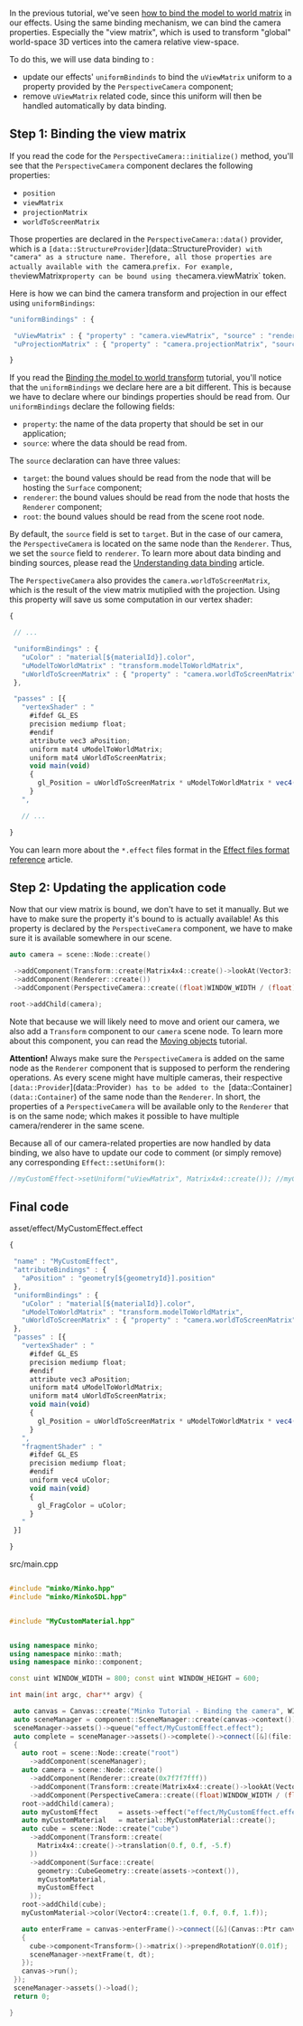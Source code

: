 In the previous tutorial, we've seen [how to bind the model to world matrix](Binding_the_model_to_world_transform.md) in our effects. Using the same binding mechanism, we can bind the camera properties. Especially the "view matrix", which is used to transform "global" world-space 3D vertices into the camera relative view-space.

To do this, we will use data binding to :

-   update our effects' `uniformBindinds` to bind the `uViewMatrix` uniform to a property provided by the `PerspectiveCamera` component;
-   remove `uViewMatrix` related code, since this uniform will then be handled automatically by data binding.

Step 1: Binding the view matrix
-------------------------------

If you read the code for the `PerspectiveCamera::initialize()` method, you'll see that the `PerspectiveCamera` component declares the following properties:

-   `position`
-   `viewMatrix`
-   `projectionMatrix`
-   `worldToScreenMatrix`

Those properties are declared in the `PerspectiveCamera::data()` provider, which is a `[data::StructureProvider`](data::StructureProvider`) with "camera" as a structure name. Therefore, all those properties are actually available with the `camera.` prefix. For example, the `viewMatrix` property can be bound using the `camera.viewMatrix` token.

Here is how we can bind the camera transform and projection in our effect using `uniformBindings`:


```javascript
"uniformBindings" : {

 "uViewMatrix" : { "property" : "camera.viewMatrix", "source" : "renderer" },
 "uProjectionMatrix" : { "property" : "camera.projectionMatrix", "source" : "renderer" }

} 
```


If you read the [Binding the model to world transform](Binding_the_model_to_world_transform.md) tutorial, you'll notice that the `uniformBindings` we declare here are a bit different. This is because we have to declare where our bindings properties should be read from. Our `uniformBindings` declare the following fields:

-   `property`: the name of the data property that should be set in our application;
-   `source`: where the data should be read from.

The `source` declaration can have three values:

-   `target`: the bound values should be read from the node that will be hosting the `Surface` component;
-   `renderer`: the bound values should be read from the node that hosts the `Renderer` component;
-   `root`: the bound values should be read from the scene root node.

By default, the `source` field is set to `target`. But in the case of our camera, the `PerspectiveCamera` is located on the same node than the `Renderer`. Thus, we set the `source` field to `renderer`. To learn more about data binding and binding sources, please read the [Understanding data binding](Understanding_data_binding.md) article.

The `PerspectiveCamera` also provides the `camera.worldToScreenMatrix`, which is the result of the view matrix mutiplied with the projection. Using this property will save us some computation in our vertex shader:


```javascript
{

 // ...

 "uniformBindings" : {
   "uColor" : "material[${materialId}].color",
   "uModelToWorldMatrix" : "transform.modelToWorldMatrix",
   "uWorldToScreenMatrix" : { "property" : "camera.worldToScreenMatrix", "source" : "renderer" }
 },

 "passes" : [{
   "vertexShader" : "
     #ifdef GL_ES
     precision mediump float;
     #endif
     attribute vec3 aPosition;
     uniform mat4 uModelToWorldMatrix;
     uniform mat4 uWorldToScreenMatrix;
     void main(void)
     {
       gl_Position = uWorldToScreenMatrix * uModelToWorldMatrix * vec4(aPosition, 1.0);
     }
   ",

   // ...

} 
```


You can learn more about the `*.effect` files format in the [Effect files format reference](Effect_files_format_reference.md) article.

Step 2: Updating the application code
-------------------------------------

Now that our view matrix is bound, we don't have to set it manually. But we have to make sure the property it's bound to is actually available! As this property is declared by the `PerspectiveCamera` component, we have to make sure it is available somewhere in our scene.


```cpp
auto camera = scene::Node::create()

 ->addComponent(Transform::create(Matrix4x4::create()->lookAt(Vector3::create(), Vector3::create(-5.0f, 5.0f, 5.0f))))
 ->addComponent(Renderer::create())
 ->addComponent(PerspectiveCamera::create((float)WINDOW_WIDTH / (float)WINDOW_HEIGHT));

root->addChild(camera); 
```


Note that because we will likely need to move and orient our camera, we also add a `Transform` component to our `camera` scene node. To learn more about this component, you can read the [Moving objects](Moving_objects.md) tutorial.

**Attention!** Always make sure the `PerspectiveCamera` is added on the same node as the `Renderer` component that is supposed to perform the rendering operations. As every scene might have multiple cameras, their respective `[data::Provider`](data::Provider`) has to be added to the `[data::Container`](data::Container`) of the same node than the `Renderer`. In short, the properties of a `PerspectiveCamera` will be available only to the `Renderer` that is on the same node; which makes it possible to have multiple camera/renderer in the same scene.

Because all of our camera-related properties are now handled by data binding, we also have to update our code to comment (or simply remove) any corresponding `Effect::setUniform()`:


```cpp
//myCustomEffect->setUniform("uViewMatrix", Matrix4x4::create()); //myCustomEffect->setUniform("uProjectionMatrix", Matrix4x4::create()->perspective((float)WINDOW_WIDTH / (float)WINDOW_HEIGHT)); 
```


Final code
----------

asset/effect/MyCustomEffect.effect 
```javascript
{

 "name" : "MyCustomEffect",
 "attributeBindings" : {
   "aPosition" : "geometry[${geometryId}].position"
 },
 "uniformBindings" : {
   "uColor" : "material[${materialId}].color",
   "uModelToWorldMatrix" : "transform.modelToWorldMatrix",
   "uWorldToScreenMatrix" : { "property" : "camera.worldToScreenMatrix", "source" : "renderer" }
 },
 "passes" : [{
   "vertexShader" : "
     #ifdef GL_ES
     precision mediump float;
     #endif
     attribute vec3 aPosition;
     uniform mat4 uModelToWorldMatrix;
     uniform mat4 uWorldToScreenMatrix;
     void main(void)
     {
       gl_Position = uWorldToScreenMatrix * uModelToWorldMatrix * vec4(aPosition, 1.0);
     }
   ",
   "fragmentShader" : "
     #ifdef GL_ES
     precision mediump float;
     #endif
     uniform vec4 uColor;
     void main(void)
     {
       gl_FragColor = uColor;
     }
   "
 }]

} 
```


src/main.cpp 
```cpp

#include "minko/Minko.hpp" 
#include "minko/MinkoSDL.hpp"


#include "MyCustomMaterial.hpp"


using namespace minko; 
using namespace minko::math; 
using namespace minko::component;

const uint WINDOW_WIDTH = 800; const uint WINDOW_HEIGHT = 600;

int main(int argc, char** argv) {

 auto canvas = Canvas::create("Minko Tutorial - Binding the camera", WINDOW_WIDTH, WINDOW_HEIGHT);
 auto sceneManager = component::SceneManager::create(canvas->context());
 sceneManager->assets()->queue("effect/MyCustomEffect.effect");
 auto complete = sceneManager->assets()->complete()->connect([&](file::AssetLibrary::Ptr assets)
 {
   auto root = scene::Node::create("root")
     ->addComponent(sceneManager);
   auto camera = scene::Node::create()
     ->addComponent(Renderer::create(0x7f7f7fff))
     ->addComponent(Transform::create(Matrix4x4::create()->lookAt(Vector3::create(), Vector3::create(-5.0f, 5.0f, 5.0f))))
     ->addComponent(PerspectiveCamera::create((float)WINDOW_WIDTH / (float)WINDOW_HEIGHT, (float)PI * 0.25f, .1f, 1000.f));
   root->addChild(camera);
   auto myCustomEffect     = assets->effect("effect/MyCustomEffect.effect");
   auto myCustomMaterial   = material::MyCustomMaterial::create();
   auto cube = scene::Node::create("cube")
     ->addComponent(Transform::create(
       Matrix4x4::create()->translation(0.f, 0.f, -5.f)
     ))
     ->addComponent(Surface::create(
       geometry::CubeGeometry::create(assets->context()),
       myCustomMaterial,
       myCustomEffect
     ));
   root->addChild(cube);
   myCustomMaterial->color(Vector4::create(1.f, 0.f, 0.f, 1.f));

   auto enterFrame = canvas->enterFrame()->connect([&](Canvas::Ptr canvas, float t, float dt)
   {
     cube->component<Transform>()->matrix()->prependRotationY(0.01f);
     sceneManager->nextFrame(t, dt);
   });
   canvas->run();
 });
 sceneManager->assets()->load();
 return 0;

} 
```


